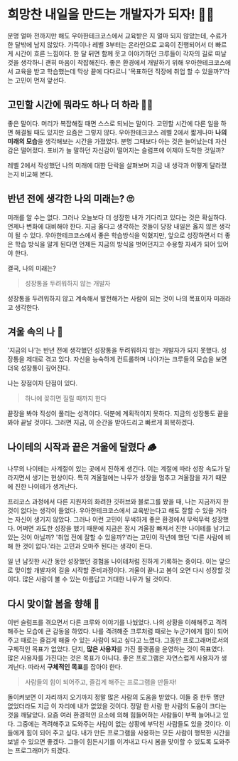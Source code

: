 # 희망찬 내일을 만드는 개발자가 되자! 👨‍💼

분명 얼마 전까지만 해도 우아한테크코스에서 교육받은 지 얼마 되지 않았는데, 수료가 한 달밖에 남지 않았다. 가뜩이나 레벨 3부터는 온라인으로 교육이 진행되어서 더 빠르게 시간이 흐른 느낌이다. 한 달 뒤면 함께 웃고 이야기하던 크루들이 각자의 길로 떠날 것을 생각하니 괜히 마음이 착잡해진다. 좋은 환경에서 개발하기 위해 우아한테크코스에서 교육을 받고 학습했는데 막상 끝에 다다르니 '목표하던 직장에 취업 할 수 있을까?'라는 고민이 먼저 앞선다.



## 고민할 시간에 뭐라도 하나 더 하라 🧑‍💻

좋은 말이다. 머리가 복잡해질 때면 스스로 되뇌는 말이다. 고민할 시간에 다른 일을 하면 해결될 때도 있지만 요즘은 그렇지 않다. 우아한테크코스 레벨 2에서 짧게나마 <b>나의 미래의 모습</b>을 생각해보는 시간을 가졌었다. 분명 그때보다 아는 것은 늘어났는데 자신감은 떨어졌다. 포비가 늘 말하던 자신감이 떨어지는 슬럼프에 이제야 도착한 것일까?

레벨 2에서 작성했던 나의 미래에 대한 단락을 살펴보며 지금 내 생각과 어떻게 달라졌는지 비교해 본다.



## 반년 전에 생각한 나의 미래는? 🙄

 미래를 알 수는 없다. 그러나 오늘보다 더 성장한 내가 기다리고 있다는 것은 확실하다. 언제나 변화에 대비해야 한다. 지금 옳다고 생각하는 것들이 당장 내일은 옳지 않은 생각이 될 수 있다. 우아한테크코스에서 좋은 학습방식을 익혔지만, 앞으로 성장하면서 더 좋은 학습 방식을 알게 된다면 언제든 지금의 방식을 벗어던지고 수용할 자세가 되어 있어야 한다. 

결국, 나의 미래는?

> 성장통을 두려워하지 않는 개발자

성장통을 두려워하지 않고 계속해서 발전해가는 사람이 되는 것이 나의 목표이자 미래라고 생각한다.



## 겨울 속의 나 🥶

'지금의 나'는 반년 전에 생각했던 성장통을 두려워하지 않는 개발자가 되지 못했다. 성장통을 제대로 겪고 있다. 자신을 능숙하게 컨트롤하며 나아가는 크루들의 모습을 보면 더욱 성장통이 깊어진다. 

나는 장점이자 단점이 있다.

> 하나에 꽂히면 질릴 때까지 한다

끝장을 봐야 직성이 풀리는 성격이다. 덕분에 계획적이지 못하다. 지금의 성장통도 끝을 봐야 끝날 것이다. 그러면 지금, 이 순간을 받아드리고 빠르게 회복하겠다.



## 나이테의 시작과 끝은 겨울에 달렸다 🪵

나무의 나이테는 사계절이 있는 곳에서 진하게 생긴다. 이는 계절에 따라 성장 속도가 달라지면서 생기는 현상이다. 특히 겨울철에는 나무가 성장을 멈추고 겨울잠을 자기 때문에 진한 나이테가 생겨난다.

프리코스 과정에서 다른 지원자의 화려한 깃허브와 블로그를 봤을 때, 나는 지금까지 한 것이 없다는 생각이 들었다. 우아한테크코스에서 교육받는다고 해도 잘할 수 있을 거라는 자신이 생기지 않았다. 그러나 이런 고민이 무색하게 좋은 환경에서 무럭무럭 성장했다. 어쩌면 과도한 성장을 했기 때문에 지금은 잠시 겨울잠 빠져서 진한 나이테를 남기고 있는 것이 아닐까? '취업 전에 잘할 수 있을까?'라는 고민이 작년에 했던 '다른 사람에 비해 한 것이 없다.'라는 고민과 오마주 된다는 생각이 든다.

일 년 남짓한 시간 동안 성장했던 경험을 나이테처럼 진하게 기록하는 중이다. 이는 앞으로 맞이할 개발자의 길을 시작할 준비과정이다. 겨울이 끝나고 봄이 오면 다시 성장할 것이다. 많은 사람이 볼 수 있는 아름답고 거대한 나무가 될 것이다.



## 다시 맞이할 봄을 향해 🌱

이번 슬럼프를 겪으면서 다른 크루와 이야기를 나눴었다. 나의 상황을 이해해주고 격려해주는 모습에 큰 감동을 하였다. 나를 격려해준 크루처럼 때로는 누군가에게 힘이 되어주고 때로는 즐겁게 해줄 수 있는 사람이 되고 싶다고 느꼈다. 그동안 프로그래머로서의 구체적인 목표가 없었다. 단지, <b>많은 사용자</b>를 가진 플랫폼을 운영하는 것이 목표였다. 많은 사용자를 가진다는 것은 목표가 아니다. 좋은 프로그램은 자연스럽게 사용자가 생겨난다. 따라서 <b>구체적인 목표</b>를 잡아야 한다.

> 사람들의 힘이 되어주고, 즐겁게 해주는 프로그램을 만들자!

돌이켜보면 이 자리까지 오기까지 정말 많은 사람의 도움을 받았다. 이들 중 한두 명만 없었더라도 지금 이 자리에 내가 없었을 것이다. 정말 한 사람 한 사람의 도움이 크다는 것을 깨달았다. 요즘 여러 환경적인 요소에 의해 힘들어하는 사람들이 부쩍 늘어나고 있다. 그중에는 격려해주고 도와주는 사람이 없는 상황에 부닥친 사람들도 있을 것이다. 이들에게 힘이 되어 주고 싶다. 내가 만든 프로그램을 사용하는 모든 사람이 행복한 시간을 보낼 수 있으면 좋겠다. 그들이 힘든시기를 이겨내고 다시 봄을 맞이할 수 있도록 도와주는 프로그래머가 되겠다.

